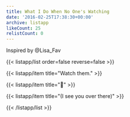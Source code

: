 ```yaml
---
title: What I Do When No One's Watching
date: '2016-02-25T17:38:30+00:00'
archive: listapp
likeCount: 25
relistCount: 0
---
```


Inspired by @Lisa_Fav

<!--more-->

{{< listapp/list order=false reverse=false >}}

   {{< listapp/item title="Watch them." >}}

   {{< listapp/item title="👀" >}}

   {{< listapp/item title="(I see you over there)" >}}

{{< /listapp/list >}}
